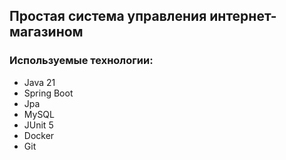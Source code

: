 
## Простая система управления интернет-магазином

### Используемые технологии:
* Java 21
* Spring Boot
* Jpa
* MySQL
* JUnit 5
* Docker
* Git